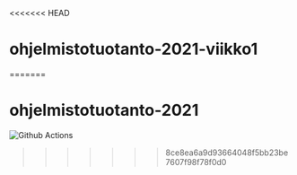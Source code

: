 <<<<<<< HEAD
# ohjelmistotuotanto-2021-viikko1
=======
# ohjelmistotuotanto-2021

![Github Actions](https://github.com/Pentza/ohjelmistotuotanto-2021/workflows/CI/badge.svg)
>>>>>>> 8ce8ea6a9d93664048f5bb23be7607f98f78f0d0
